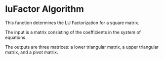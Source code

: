 # luFactor Algorithm

This function determines the LU Factorization for a square matrix.

The input is a matrix consisting of the coefficients in the system of equations.

The outputs are three matrices: a lower triangular matrix, a upper triangular matrix, and a pivot matrix.
